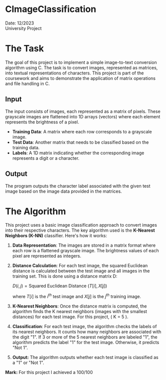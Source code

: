 # CImageClassification

Date: 12/2023 <br>
University Project

# The Task

The goal of this project is to implement a simple image-to-text conversion algorithm using C. The task is to convert images, represented as matrices, into textual representations of characters. This project is part of the coursework and aims to demonstrate the application of matrix operations and file handling in C.

## Input

The input consists of images, each represented as a matrix of pixels. These grayscale images are flattened into 1D arrays (vectors) where each element represents the brightness of a pixel.

- **Training Data**: A matrix where each row corresponds to a grayscale image.
- **Test Data**: Another matrix that needs to be classified based on the training data.
- **Labels**: A 1D matrix indicating whether the corresponding image represents a digit or a character.

## Output

The program outputs the character label associated with the given test image based on the image data provided in the matrices.

# The Algorithm

This project uses a basic image classification approach to convert images into their respective characters. The key algorithm used is the **K-Nearest Neighbors (K-NN)** classifier. Here's how it works:

1. **Data Representation**: The images are stored in a matrix format where each row is a flattened grayscale image. The brightness values of each pixel are represented as integers.

2. **Distance Calculation**: For each test image, the squared Euclidean distance is calculated between the test image and all images in the training set. This is done using a distance matrix D:

    $D(i, j) = \text{Squared Euclidean Distance } (T[i], X[j])$

    where $T[i]$ is the $i^{th}$ test image and $X[j]$ is the $j^{th}$ training image.

3. **K-Nearest Neighbors**: Once the distance matrix is computed, the algorithm finds the K nearest neighbors (images with the smallest distances) for each test image. For this project, \( K = 5 \).

4. **Classification**: For each test image, the algorithm checks the labels of its nearest neighbors. It counts how many neighbors are associated with the digit "1". If 3 or more of the 5 nearest neighbors are labeled "1", the algorithm predicts the label "1" for the test image. Otherwise, it predicts "Not 1".

5.  **Output:** The algorithm outputs whether each test image is classified as a "1" or "Not 1".

**Mark:** For this project I achieved a 100/100
